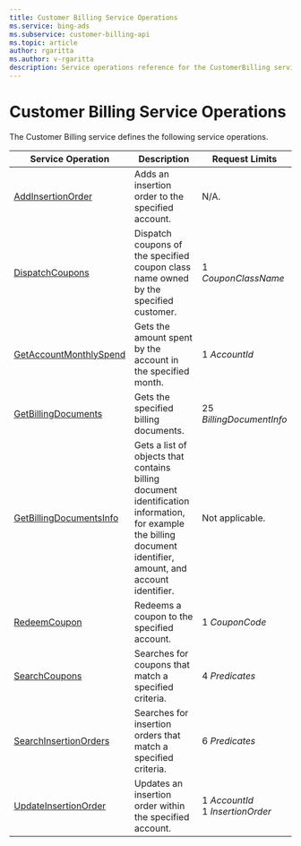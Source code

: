 ```yaml
---
title: Customer Billing Service Operations
ms.service: bing-ads
ms.subservice: customer-billing-api
ms.topic: article
author: rgaritta
ms.author: v-rgaritta
description: Service operations reference for the CustomerBilling service.
---
```

# Customer Billing Service Operations
The Customer Billing service defines the following service operations.

|Service Operation|Description|Request Limits|
|---|---|---|
|[AddInsertionOrder](addinsertionorder.md)|Adds an insertion order to the specified account.|N/A.|
|[DispatchCoupons](dispatchcoupons.md)|Dispatch coupons of the specified coupon class name owned by the specified customer.|1 *CouponClassName*|
|[GetAccountMonthlySpend](getaccountmonthlyspend.md)|Gets the amount spent by the account in the specified month.|1 *AccountId*|
|[GetBillingDocuments](getbillingdocuments.md)|Gets the specified billing documents.|25 *BillingDocumentInfo*|
|[GetBillingDocumentsInfo](getbillingdocumentsinfo.md)|Gets a list of objects that contains billing document identification information, for example the billing document identifier, amount, and account identifier.|Not applicable.|
|[RedeemCoupon](redeemcoupon.md)|Redeems a coupon to the specified account.|1 *CouponCode*|
|[SearchCoupons](searchcoupons.md)|Searches for coupons that match a specified criteria.|4 *Predicates*|
|[SearchInsertionOrders](searchinsertionorders.md)|Searches for insertion orders that match a specified criteria.|6 *Predicates*|
|[UpdateInsertionOrder](updateinsertionorder.md)|Updates an insertion order within the specified account.|1 *AccountId*<br/>1 *InsertionOrder*|
